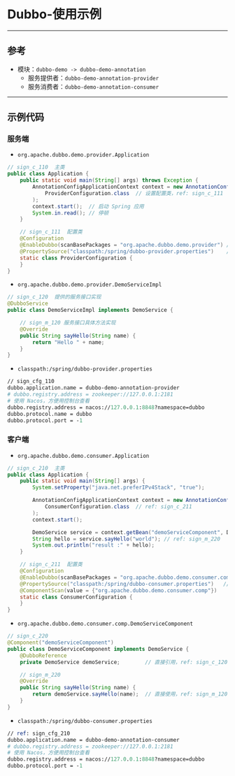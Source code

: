 # Dubbo-使用示例


---
## 参考
- 模块：`dubbo-demo -> dubbo-demo-annotation`
  - 服务提供者：`dubbo-demo-annotation-provider`
  - 服务消费者：`dubbo-demo-annotation-consumer`


---
## 示例代码
### 服务端
- `org.apache.dubbo.demo.provider.Application`
```java
// sign_c_110  主类
public class Application {
    public static void main(String[] args) throws Exception {
        AnnotationConfigApplicationContext context = new AnnotationConfigApplicationContext(
            ProviderConfiguration.class  // 设置配置类，ref: sign_c_111
        );
        context.start();  // 启动 Spring 应用
        System.in.read(); // 停顿
    }

    // sign_c_111  配置类
    @Configuration
    @EnableDubbo(scanBasePackages = "org.apache.dubbo.demo.provider") // 扫描包，会加载服务实现类 sign_c_120
    @PropertySource("classpath:/spring/dubbo-provider.properties")    // ref: sign_cfg_110
    static class ProviderConfiguration { 
    }
}
```

- `org.apache.dubbo.demo.provider.DemoServiceImpl`
```java
// sign_c_120  提供的服务接口实现
@DubboService
public class DemoServiceImpl implements DemoService {

    // sign_m_120 服务接口具体方法实现
    @Override 
    public String sayHello(String name) {
        return "Hello " + name;
    }
}
```

- `classpath:/spring/dubbo-provider.properties`
```perl
// sign_cfg_110
dubbo.application.name = dubbo-demo-annotation-provider
# dubbo.registry.address = zookeeper://127.0.0.1:2181
# 使用 Nacos，方便用控制台查看
dubbo.registry.address = nacos://127.0.0.1:8848?namespace=dubbo
dubbo.protocol.name = dubbo
dubbo.protocol.port = -1
```

### 客户端
- `org.apache.dubbo.demo.consumer.Application`
```java
// sign_c_210  主类
public class Application {
    public static void main(String[] args) {
        System.setProperty("java.net.preferIPv4Stack", "true");

        AnnotationConfigApplicationContext context = new AnnotationConfigApplicationContext(
            ConsumerConfiguration.class  // ref: sign_c_211
        );
        context.start();

        DemoService service = context.getBean("demoServiceComponent", DemoServiceComponent.class); // ref: sign_c_220
        String hello = service.sayHello("world"); // ref: sign_m_220
        System.out.println("result :" + hello);
    }

    // sign_c_211  配置类
    @Configuration
    @EnableDubbo(scanBasePackages = "org.apache.dubbo.demo.consumer.comp")
    @PropertySource("classpath:/spring/dubbo-consumer.properties")   // ref: sign_cfg_210
    @ComponentScan(value = {"org.apache.dubbo.demo.consumer.comp"})
    static class ConsumerConfiguration {
    }
}
```

- `org.apache.dubbo.demo.consumer.comp.DemoServiceComponent`
```java
// sign_c_220
@Component("demoServiceComponent")
public class DemoServiceComponent implements DemoService {
    @DubboReference
    private DemoService demoService;        // 直接引用，ref: sign_c_120

    // sign_m_220
    @Override
    public String sayHello(String name) {
        return demoService.sayHello(name);  // 直接使用，ref: sign_m_120
    }
}
```

- `classpath:/spring/dubbo-consumer.properties`
```perl
// ref: sign_cfg_210
dubbo.application.name = dubbo-demo-annotation-consumer
# dubbo.registry.address = zookeeper://127.0.0.1:2181
# 使用 Nacos，方便用控制台查看
dubbo.registry.address = nacos://127.0.0.1:8848?namespace=dubbo
dubbo.protocol.port = -1
```
